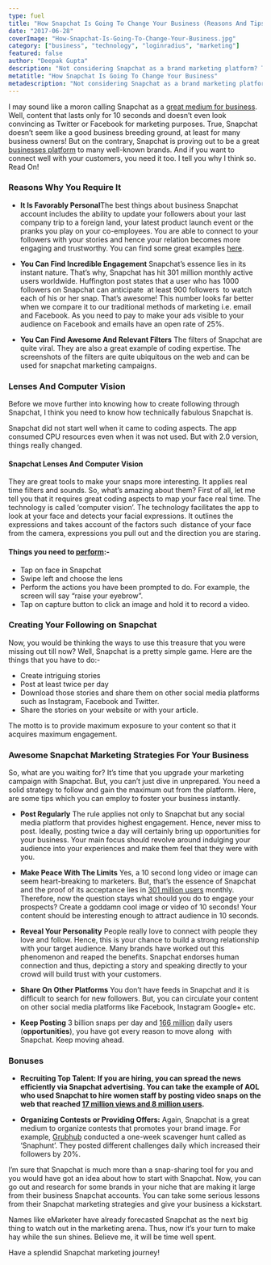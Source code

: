 ```yaml
---
type: fuel
title: "How Snapchat Is Going To Change Your Business (Reasons And Tips Inside!)"
date: "2017-06-28"
coverImage: "How-Snapchat-Is-Going-To-Change-Your-Business.jpg"
category: ["business", "technology", "loginradius", "marketing"]
featured: false 
author: "Deepak Gupta"
description: "Not considering Snapchat as a brand marketing platform? Think again! Read on to find out how you can double your purchase rate and have better emotional response."
metatitle: "How Snapchat Is Going To Change Your Business"
metadescription: "Not considering Snapchat as a brand marketing platform? Think again! Read on to find out how you can double your purchase rate and have better emotional response."
---
```

I may sound like a moron calling Snapchat as a [great medium for business](https://blog.hootsuite.com/snapchat-statistics-for-business/). Well, content that lasts only for 10 seconds and doesn’t even look convincing as Twitter or Facebook for marketing purposes. True, Snapchat doesn’t seem like a good business breeding ground, at least for many business owners! But on the contrary, Snapchat is proving out to be a great [businesses platform](https://www.fastcompany.com/3033793/how-12-brands-used-snapchat) to many well-known brands. And if you want to connect well with your customers, you need it too. I tell you why I think so. Read On!

### **Reasons Why You Require It**

- ****It Is Favorably Personal****The best things about business Snapchat account includes the ability to update your followers about your last company trip to a foreign land, your latest product launch event or the pranks you play on your co-employees. You are able to connect to your followers with your stories and hence your relation becomes more engaging and trustworthy. You can find some great examples [here](https://www.fastcompany.com/3033793/how-12-brands-used-snapchat).

- ****You Can Find Incredible Engagement**** Snapchat’s essence lies in its instant nature. That’s why, Snapchat has hit 301 million monthly active users worldwide. Huffington post states that a user who has 1000 followers on Snapchat can anticipate  at least 900 followers  to watch each of his or her snap. That’s awesome! This number looks far better when we compare it to our traditional methods of marketing i.e. email and Facebook. As you need to pay to make your ads visible to your audience on Facebook and emails have an open rate of 25%.

- ****You Can Find Awesome And Relevant Filters**** The filters of Snapchat are quite viral. They are also a great example of coding expertise. The screenshots of the filters are quite ubiquitous on the web and can be used for snapchat marketing campaigns.

### **Lenses And Computer Vision**

Before we move further into knowing how to create following through Snapchat, I think you need to know how technically fabulous Snapchat is.

Snapchat did not start well when it came to coding aspects. The app consumed CPU resources even when it was not used. But with 2.0 version, things really changed.

#### **Snapchat Lenses And Computer Vision**

They are great tools to make your snaps more interesting. It applies real time filters and sounds. So, what’s amazing about them? First of all, let me tell you that it requires great coding aspects to map your face real time. The technology is called ‘computer vision’. The technology facilitates the app to look at your face and detects your facial expressions. It outlines the expressions and takes account of the factors such  distance of your face from the camera, expressions you pull out and the direction you are staring. 

#### **Things you need to** [**perform**](https://support.snapchat.com/en-US/a/lenses1)**:-**

- Tap on face in Snapchat 
- Swipe left and choose the lens
- Perform the actions you have been prompted to do. For example, the screen will say “raise your eyebrow”.
- Tap on capture button to click an image and hold it to record a video.

### **Creating Your Following on Snapchat**

Now, you would be thinking the ways to use this treasure that you were missing out till now? Well, Snapchat is a pretty simple game. Here are the things that you have to do:-

- Create intriguing stories
- Post at least twice per day
- Download those stories and share them on other social media platforms such as Instagram, Facebook and Twitter.
- Share the stories on your website or with your article.

The motto is to provide maximum exposure to your content so that it acquires maximum engagement.

### **Awesome Snapchat Marketing Strategies For Your Business**

So, what are you waiting for? It’s time that you upgrade your marketing campaign with Snapchat. But, you can’t just dive in unprepared. You need a solid strategy to follow and gain the maximum out from the platform. Here, are some tips which you can employ to foster your business instantly.

- ****Post Regularly**** The rule applies not only to Snapchat but any social media platform that provides highest engagement. Hence, never miss to post. Ideally, posting twice a day will certainly bring up opportunities for your business. Your main focus should revolve around indulging your audience into your experiences and make them feel that they were with you.

- ****Make Peace With The Limits**** Yes, a 10 second long video or image can seem heart-breaking to marketers. But, that’s the essence of Snapchat and the proof of its acceptance lies in [301 million users](http://expandedramblings.com/index.php/snapchat-statistics/) monthly. Therefore, now the question stays what should you do to engage your prospects? Create a goddamn cool image or video of 10 seconds! Your content should be interesting enough to attract audience in 10 seconds.

- ****Reveal Your Personality**** People really love to connect with people they love and follow. Hence, this is your chance to build a strong relationship with your target audience. Many brands have worked out this phenomenon and reaped the benefits. Snapchat endorses human connection and thus, depicting a story and speaking directly to your crowd will build trust with your customers.

- ****Share On Other Platforms**** You don’t have feeds in Snapchat and it is difficult to search for new followers. But, you can circulate your content on other social media platforms like Facebook, Instagram Google+ etc.

- ****Keep Posting**** 3 billion snaps per day and [166 million](http://expandedramblings.com/index.php/snapchat-statistics/) daily users (**opportunities**), you have got every reason to move along  with Snapchat. Keep moving ahead.

### **Bonuses**

- **Recruiting Top Talent: If you are hiring, you can spread the news efficiently via Snapchat advertising. You can take the example of AOL who used Snapchat to hire women staff by posting video snaps on the web that reached [17 million views and 8 million users](http://www.adweek.com/digital/how-aol-used-snapchat-recruitment-tool-millennial-women-171803/).**

- **Organizing Contests or Providing Offers:** Again, Snapchat is a great medium to organize contests that promotes your brand image. For example, [Grubhub](https://www.grubhub.com/) conducted a one-week scavenger hunt called as ‘Snaphunt’. They posted different challenges daily which increased their followers by 20%.

I’m sure that Snapchat is much more than a snap-sharing tool for you and you would have got an idea about how to start with Snapchat. Now, you can go out and research for some brands in your niche that are making it large from their business Snapchat accounts. You can take some serious lessons from their Snapchat marketing strategies and give your business a kickstart.

Names like eMarketer have already forecasted Snapchat as the next big thing to watch out in the marketing arena. Thus, now it’s your turn to make hay while the sun shines. Believe me, it will be time well spent.

Have a splendid Snapchat marketing journey!
